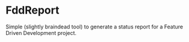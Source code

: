 FddReport
=========

Simple (slightly braindead tool) to generate a status report for a Feature Driven Development project.
